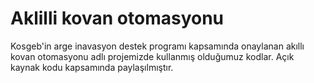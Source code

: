 # Aklilli kovan otomasyonu
Kosgeb'in arge inavasyon destek programı kapsamında onaylanan akıllı kovan otomasyonu adlı projemizde kullanmış olduğumuz kodlar. Açık kaynak kodu kapsamında paylaşılmıştır.
